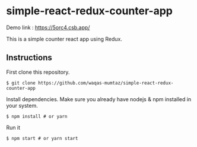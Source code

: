 # simple-react-redux-counter-app
Demo link : https://5orc4.csb.app/

This is a simple counter react app using Redux.


<h2>Instructions</h2>
First clone this repository.

```$ git clone https://github.com/waqas-mumtaz/simple-react-redux-counter-app```

Install dependencies. Make sure you already have nodejs & npm installed in your system.

```$ npm install # or yarn```

Run it

```$ npm start # or yarn start```
